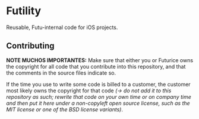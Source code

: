 Futility
=====

Reusable, Futu-internal code for iOS projects.


Contributing
------------

**NOTE MUCHOS IMPORTANTES:** Make sure that either you or Futurice owns the copyright for all code that you contribute into this repository, and that the comments in the source files indicate so.

If the time you use to write some code is billed to a customer, the customer most likely owns the copyright for that code _(&rarr; do not add it to this repository as such; rewrite that code on your own time or on company time and then put it here under a non-copyleft open source license, such as the MIT license or one of the BSD license variants)_.



